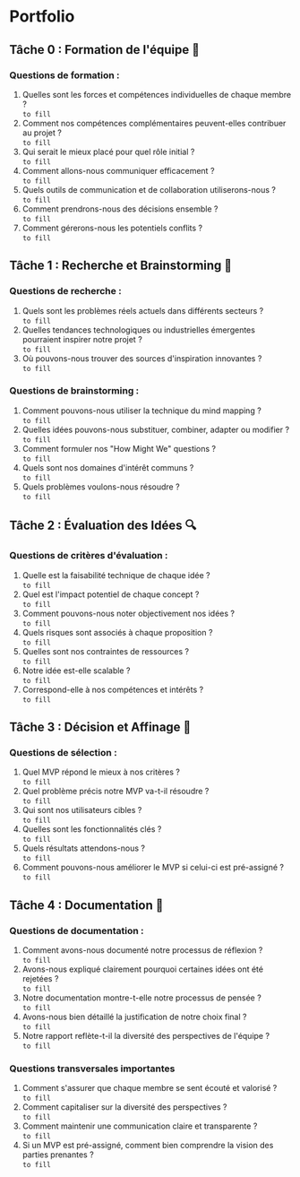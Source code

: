 # Portfolio
## Tâche 0 : Formation de l'équipe 🤝
### Questions de formation :

1. Quelles sont les forces et compétences individuelles de chaque membre ?  
```to fill```
2. Comment nos compétences complémentaires peuvent-elles contribuer au projet ?  
```to fill```
3. Qui serait le mieux placé pour quel rôle initial ?  
```to fill```
4. Comment allons-nous communiquer efficacement ?  
```to fill```
5. Quels outils de communication et de collaboration utiliserons-nous ?  
```to fill```
6. Comment prendrons-nous des décisions ensemble ?  
```to fill```
7. Comment gérerons-nous les potentiels conflits ?  
```to fill```

## Tâche 1 : Recherche et Brainstorming 🧠
### Questions de recherche :

1. Quels sont les problèmes réels actuels dans différents secteurs ?  
```to fill```
2. Quelles tendances technologiques ou industrielles émergentes pourraient inspirer notre projet ?  
```to fill```
3. Où pouvons-nous trouver des sources d'inspiration innovantes ?  
```to fill```

### Questions de brainstorming :

1. Comment pouvons-nous utiliser la technique du mind mapping ?  
```to fill```
2. Quelles idées pouvons-nous substituer, combiner, adapter ou modifier ?  
```to fill```
3. Comment formuler nos "How Might We" questions ?  
```to fill```
4. Quels sont nos domaines d'intérêt communs ?  
```to fill```
5. Quels problèmes voulons-nous résoudre ?  
```to fill```

## Tâche 2 : Évaluation des Idées 🔍
### Questions de critères d'évaluation :

1. Quelle est la faisabilité technique de chaque idée ?  
```to fill```
2. Quel est l'impact potentiel de chaque concept ?  
```to fill```
3. Comment pouvons-nous noter objectivement nos idées ?  
```to fill```
4. Quels risques sont associés à chaque proposition ?  
```to fill```
5. Quelles sont nos contraintes de ressources ?  
```to fill```
6. Notre idée est-elle scalable ?  
```to fill```
7. Correspond-elle à nos compétences et intérêts ?  
```to fill```

## Tâche 3 : Décision et Affinage 🎯
### Questions de sélection :

1. Quel MVP répond le mieux à nos critères ?  
```to fill```
2. Quel problème précis notre MVP va-t-il résoudre ?  
```to fill```
3. Qui sont nos utilisateurs cibles ?  
```to fill```
4. Quelles sont les fonctionnalités clés ?  
```to fill```
5. Quels résultats attendons-nous ?  
```to fill```
6. Comment pouvons-nous améliorer le MVP si celui-ci est pré-assigné ?  
```to fill```

## Tâche 4 : Documentation 📝
### Questions de documentation :

1. Comment avons-nous documenté notre processus de réflexion ?  
```to fill```
2. Avons-nous expliqué clairement pourquoi certaines idées ont été rejetées ?  
```to fill```
3. Notre documentation montre-t-elle notre processus de pensée ?  
```to fill```
4. Avons-nous bien détaillé la justification de notre choix final ?  
```to fill```
5. Notre rapport reflète-t-il la diversité des perspectives de l'équipe ?  
```to fill```

### Questions transversales importantes

1. Comment s'assurer que chaque membre se sent écouté et valorisé ?  
```to fill```
2. Comment capitaliser sur la diversité des perspectives ?  
```to fill```
3. Comment maintenir une communication claire et transparente ?  
```to fill```
4. Si un MVP est pré-assigné, comment bien comprendre la vision des parties prenantes ?  
```to fill```
